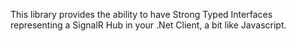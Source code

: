 This library provides the ability to have Strong Typed Interfaces representing a SignalR Hub in your .Net Client, a bit like Javascript.